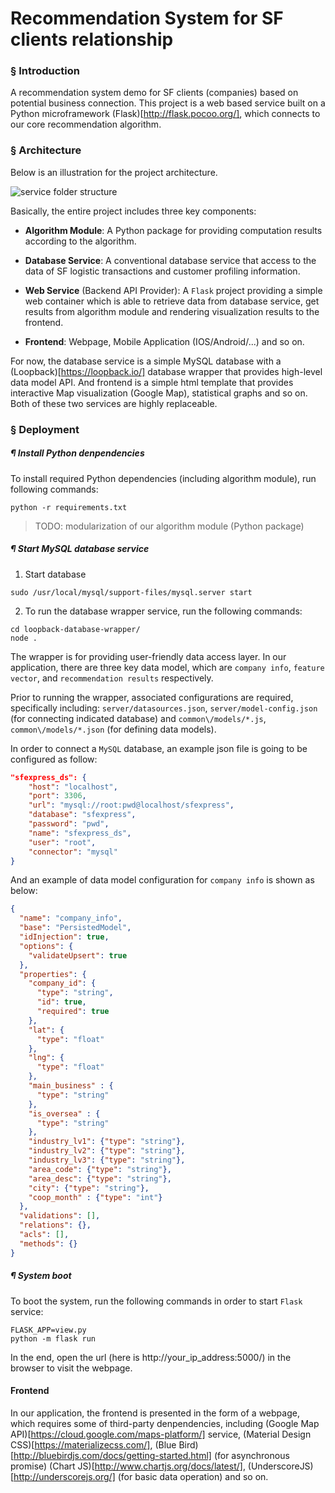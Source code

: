 Recommendation System for SF clients relationship
===

### § Introduction

A recommendation system demo for SF clients (companies) based on potential business connection. This project is a web based service built on a Python microframework (Flask)[http://flask.pocoo.org/], which connects to our core recommendation algorithm.

### § Architecture

Below is an illustration for the project architecture.

![service folder structure]()

Basically, the entire project includes three key components:

- **Algorithm Module**: A Python package for providing computation results according to the algorithm.

- **Database Service**: A conventional database service that access to the data of SF logistic transactions and customer profiling information.
- **Web Service** (Backend API Provider): A `Flask` project providing a simple web container which is able to retrieve data from database service, get results from algorithm module and rendering visualization results to the frontend.
- **Frontend**: Webpage, Mobile Application (IOS/Android/...) and so on.

For now, the database service is a simple MySQL database with a (Loopback)[https://loopback.io/] database wrapper that provides high-level data model API. And frontend is a simple html template that provides interactive Map visualization (Google Map), statistical graphs and so on. Both of these two services are highly replaceable.

### § Deployment

##### ¶ Install Python denpendencies

To install required Python dependencies (including algorithm module), run following commands:
```
python -r requirements.txt
```

> TODO: modularization of our algorithm module (Python package)

##### ¶ Start MySQL database service

1. Start database
```
sudo /usr/local/mysql/support-files/mysql.server start
```
2. To run the database wrapper service, run the following commands:
```
cd loopback-database-wrapper/
node .
```
The wrapper is for providing user-friendly data access layer. In our application, there are three key data model, which are `company info`, `feature vector`, and `recommendation results` respectively.

Prior to running the wrapper, associated configurations are required, specifically including: `server/datasources.json`, `server/model-config.json` (for connecting indicated database) and `common\/models/*.js`, `common\/models/*.json` (for defining data models).

In order to connect a `MySQL` database, an example json file is going to be configured as follow:
```json
"sfexpress_ds": {
    "host": "localhost",
    "port": 3306,
    "url": "mysql://root:pwd@localhost/sfexpress",
    "database": "sfexpress",
    "password": "pwd",
    "name": "sfexpress_ds",
    "user": "root",
    "connector": "mysql"
}
```
And an example of data model configuration for `company info` is shown as below:
```json
{
  "name": "company_info",
  "base": "PersistedModel",
  "idInjection": true,
  "options": {
    "validateUpsert": true
  },
  "properties": {
    "company_id": {
      "type": "string",
      "id": true,
      "required": true
    },
    "lat": {
      "type": "float"
    },
    "lng": {
      "type": "float"
    },
    "main_business" : {
      "type": "string"
    },
    "is_oversea" : {
      "type": "string"
    },
    "industry_lv1": {"type": "string"},
    "industry_lv2": {"type": "string"},
    "industry_lv3": {"type": "string"},
    "area_code": {"type": "string"},
    "area_desc": {"type": "string"},
    "city": {"type": "string"},
    "coop_month" : {"type": "int"}
  },
  "validations": [],
  "relations": {},
  "acls": [],
  "methods": {}
}
```

##### ¶ System boot
To boot the system, run the following commands in order to start `Flask` service:

```
FLASK_APP=view.py
python -m flask run
```

In the end, open the url (here is http://your_ip_address:5000/) in the browser to visit the webpage.

#### Frontend

In our application, the frontend is presented in the form of a webpage, which requires some of third-party denpendencies, including (Google Map API)[https://cloud.google.com/maps-platform/] service, (Material Design CSS)[https://materializecss.com/], (Blue Bird)[http://bluebirdjs.com/docs/getting-started.html] (for asynchronous promise) (Chart JS)[http://www.chartjs.org/docs/latest/], (UnderscoreJS)[http://underscorejs.org/] (for basic data operation) and so on.
